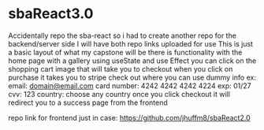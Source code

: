 # sbaReact3.0
Accidentally repo the sba-react so i had to create another repo for the backend/server side 
I will have both repo links uploaded for use
This is just a basic layout of what my capstone will be 
there is functionality with the home page with a gallery using useState and use Effect
you can click on the shopping cart image that will take you to checkout
when you click on purchase it takes you to stripe check out where you can use dummy info 
ex:
email: domain@email.com
card number: 4242 4242 4242  4224
exp: 01/27
cvv: 123
country: choose any country
once you click checkout it will redirect you to a success page from the frontend

repo link for frontend just in case: https://github.com/jhuffm8/sbaReact2.0